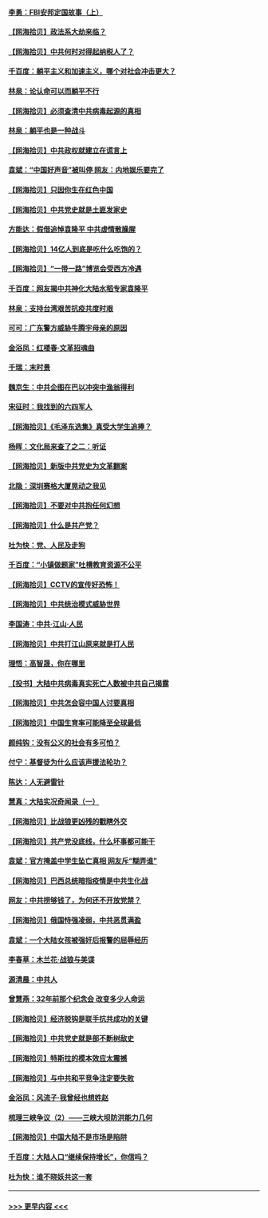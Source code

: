 #### [李勇：FBI安邦定国故事（上）](../pages/nsc993/n12987749.md?t=06010502) 
#### [【网海拾贝】政法系大劫来临？](../pages/nsc993/n12987596.md?t=06010502) 
#### [【网海拾贝】中共何时对得起纳税人了？](../pages/nsc993/n12985578.md?t=06010502) 
#### [千百度：躺平主义和加速主义，哪个对社会冲击更大？](../pages/nsc993/n12985512.md?t=06010502) 
#### [林泉：论认命可以而躺平不行](../pages/nsc993/n12985505.md?t=06010502) 
#### [【网海拾贝】必须查清中共病毒起源的真相](../pages/nsc993/n12984276.md?t=06010502) 
#### [林泉：躺平也是一种战斗](../pages/nsc993/n12984194.md?t=06010502) 
#### [【网海拾贝】中共政权就建立在谎言上](../pages/nsc993/n12981880.md?t=06010502) 
#### [袁斌：“中国好声音”被叫停 网友：内地娱乐要完了](../pages/nsc993/n12981826.md?t=06010502) 
#### [【网海拾贝】只因你生在红色中国](../pages/nsc993/n12979096.md?t=06010502) 
#### [【网海拾贝】中共党史就是土匪发家史](../pages/nsc993/n12976478.md?t=06010502) 
#### [方能达：假借追悼袁隆平 中共虚情散臊腥](../pages/nsc993/n12976396.md?t=06010502) 
#### [【网海拾贝】14亿人到底是吃什么吃饱的？](../pages/nsc993/n12974125.md?t=06010502) 
#### [【网海拾贝】“一带一路”博览会受西方冷遇](../pages/nsc993/n12971787.md?t=06010502) 
#### [千百度：网友揭中共神化大陆水稻专家袁隆平](../pages/nsc993/n12971733.md?t=06010502) 
#### [林泉：支持台湾艰苦抗疫共度时艰](../pages/nsc993/n12971350.md?t=06010502) 
#### [可可：广东警方威胁牛腾宇母亲的原因](../pages/nsc993/n12971100.md?t=06010502) 
#### [金浴凤：红楼春·文革招魂曲](../pages/nsc993/n12970354.md?t=06010502) 
#### [千瑞：末时景](../pages/nsc993/n12970337.md?t=06010502) 
#### [魏京生：中共企图在巴以冲突中渔翁得利](../pages/nsc993/n12970286.md?t=06010502) 
#### [宋征时：我找到的六四军人](../pages/nsc993/n12970213.md?t=06010502) 
#### [【网海拾贝】《毛泽东选集》真受大学生追捧？](../pages/nsc993/n12968779.md?t=06010502) 
#### [杨晖：文化局来查了之二：听证](../pages/nsc993/n12966528.md?t=06010502) 
#### [【网海拾贝】新版中共党史为文革翻案](../pages/nsc993/n12967526.md?t=06010502) 
#### [北隐：深圳赛格大厦晃动之我见](../pages/nsc993/n12967393.md?t=06010502) 
#### [【网海拾贝】不要对中共抱任何幻想](../pages/nsc993/n12965222.md?t=06010502) 
#### [【网海拾贝】什么是共产党？](../pages/nsc993/n12962781.md?t=06010502) 
#### [吐为快：党、人民及走狗](../pages/nsc993/n12962747.md?t=06010502) 
#### [千百度：“小镇做题家”吐槽教育资源不公平](../pages/nsc993/n12962705.md?t=06010502) 
#### [【网海拾贝】CCTV的宣传好恐怖！](../pages/nsc993/n12959984.md?t=06010502) 
#### [【网海拾贝】中共统治模式威胁世界](../pages/nsc993/n12957622.md?t=06010502) 
#### [李国涛：中共‧江山‧人民](../pages/nsc993/n12957502.md?t=06010502) 
#### [【网海拾贝】中共打江山原来就是打人民](../pages/nsc993/n12954345.md?t=06010502) 
#### [理悟：高智晟，你在哪里](../pages/nsc993/n12953115.md?t=06010502) 
#### [【投书】大陆中共病毒真实死亡人数被中共自己揭露](../pages/nsc993/n12953050.md?t=06010502) 
#### [【网海拾贝】中共怎会容中国人讨要真相](../pages/nsc993/n12952161.md?t=06010502) 
#### [【网海拾贝】中国生育率可能降至全球最低](../pages/nsc993/n12948793.md?t=06010502) 
#### [颜纯钩：没有公义的社会有多可怕？](../pages/nsc993/n12947626.md?t=06010502) 
#### [付宁：基督徒为什么应该声援法轮功？](../pages/nsc993/n12947233.md?t=06010502) 
#### [陈达：人无避雷针](../pages/nsc993/n12947098.md?t=06010502) 
#### [慧真：大陆实况奇闻录（一）](../pages/nsc993/n12945811.md?t=06010502) 
#### [【网海拾贝】比战狼更凶残的戳瞎外交](../pages/nsc993/n12945717.md?t=06010502) 
#### [【网海拾贝】共产党没底线，什么坏事都可能干](../pages/nsc993/n12942090.md?t=06010502) 
#### [袁斌：官方掩盖中学生坠亡真相 网友斥“糊弄谁”](../pages/nsc993/n12942029.md?t=06010502) 
#### [【网海拾贝】巴西总统暗指疫情是中共生化战](../pages/nsc993/n12938999.md?t=06010502) 
#### [网友：中共捞够钱了，为何还不开放党禁？](../pages/nsc993/n12938952.md?t=06010502) 
#### [【网海拾贝】俄国恃强凌弱，中共恶贯满盈](../pages/nsc993/n12936626.md?t=06010502) 
#### [袁斌：一个大陆女孩被强奸后报警的屈辱经历](../pages/nsc993/n12936547.md?t=06010502) 
#### [李春草：木兰花·战狼与美谍](../pages/nsc993/n12935995.md?t=06010502) 
#### [源清晨：中共人](../pages/nsc993/n12935589.md?t=06010502) 
#### [曾慧燕：32年前那个纪念会 改变多少人命运](../pages/nsc993/n12934233.md?t=06010502) 
#### [【网海拾贝】经济脱钩是联手抗共成功的关键](../pages/nsc993/n12934176.md?t=06010502) 
#### [【网海拾贝】中共党史就是部不断树敌史](../pages/nsc993/n12932844.md?t=06010502) 
#### [【网海拾贝】特斯拉的模本效应太震撼](../pages/nsc993/n12925626.md?t=06010502) 
#### [【网海拾贝】与中共和平竞争注定要失败](../pages/nsc993/n12923326.md?t=06010502) 
#### [金浴凤：风流子‧我曾经也想姓赵](../pages/nsc993/n12920911.md?t=06010502) 
#### [梳理三峡争议（2）——三峡大坝防洪能力几何](../pages/nsc993/n12920173.md?t=06010502) 
#### [【网海拾贝】中国大陆不是市场是陷阱](../pages/nsc993/n12920143.md?t=06010502) 
#### [千百度：大陆人口“继续保持增长”，你信吗？](../pages/nsc993/n12918946.md?t=06010502) 
#### [吐为快：谁不晓妖共这一套](../pages/nsc993/n12918941.md?t=06010502) 

----
#### [ >>> 更早内容 <<< ](../indexes/nsc993-earlier.md)
